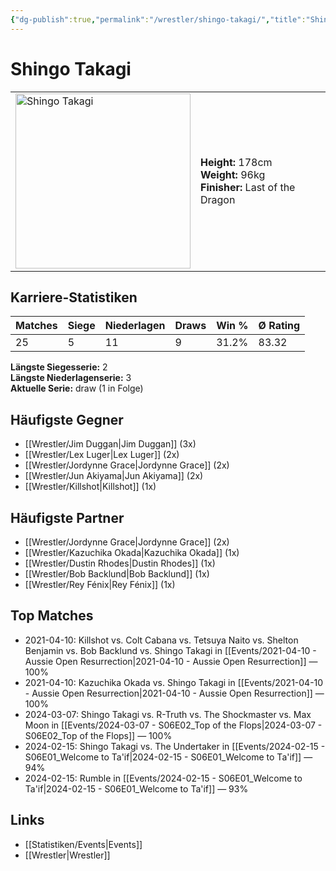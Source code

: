 ```yaml
---
{"dg-publish":true,"permalink":"/wrestler/shingo-takagi/","title":"Shingo Takagi","tags":["wrestler"],"noteIcon":""}
---
```



# Shingo Takagi

<table>
        <tr>
        <td><img src="https://github.com/CptSpaulding1980/choke-slam-wrestling/releases/download/images/Shingo_Takagi.png" width="280" alt="Shingo Takagi"></td>
        <td>
        <b>Height:</b> 178cm<br>
        <b>Weight:</b> 96kg<br>
        <b>Finisher:</b> Last of the Dragon<br>
        </td>
        </tr>
        </table>
        
## Karriere-Statistiken

| Matches | Siege | Niederlagen | Draws | Win % | Ø Rating |
|---------|-------|-------------|-------|-------|-----------|
| 25 | 5 | 11 | 9 | 31.2% | 83.32 |

**Längste Siegesserie:** 2<br>**Längste Niederlagenserie:** 3<br>**Aktuelle Serie:** draw (1 in Folge)


## Häufigste Gegner
- [[Wrestler/Jim Duggan\|Jim Duggan]] (3x)
- [[Wrestler/Lex Luger\|Lex Luger]] (2x)
- [[Wrestler/Jordynne Grace\|Jordynne Grace]] (2x)
- [[Wrestler/Jun Akiyama\|Jun Akiyama]] (2x)
- [[Wrestler/Killshot\|Killshot]] (1x)

## Häufigste Partner
- [[Wrestler/Jordynne Grace\|Jordynne Grace]] (2x)
- [[Wrestler/Kazuchika Okada\|Kazuchika Okada]] (1x)
- [[Wrestler/Dustin Rhodes\|Dustin Rhodes]] (1x)
- [[Wrestler/Bob Backlund\|Bob Backlund]] (1x)
- [[Wrestler/Rey Fénix\|Rey Fénix]] (1x)

## Top Matches
- 2021-04-10: Killshot vs. Colt Cabana vs. Tetsuya Naito vs. Shelton Benjamin vs. Bob Backlund vs. Shingo Takagi in [[Events/2021-04-10 - Aussie Open Resurrection\|2021-04-10 - Aussie Open Resurrection]] — 100%
- 2021-04-10: Kazuchika Okada vs. Shingo Takagi in [[Events/2021-04-10 - Aussie Open Resurrection\|2021-04-10 - Aussie Open Resurrection]] — 100%
- 2024-03-07: Shingo Takagi vs. R-Truth vs. The Shockmaster vs. Max Moon in [[Events/2024-03-07 - S06E02_Top of the Flops\|2024-03-07 - S06E02_Top of the Flops]] — 100%
- 2024-02-15: Shingo Takagi vs. The Undertaker in [[Events/2024-02-15 - S06E01_Welcome to Ta'if\|2024-02-15 - S06E01_Welcome to Ta'if]] — 94%
- 2024-02-15: Rumble in [[Events/2024-02-15 - S06E01_Welcome to Ta'if\|2024-02-15 - S06E01_Welcome to Ta'if]] — 93%

## Links
- [[Statistiken/Events\|Events]]
- [[Wrestler\|Wrestler]]
